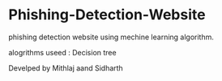 # Phishing-Detection-Website
phishing detection website using mechine learning algorithm.

alogrithms useed : Decision tree


Develped by Mithlaj aand Sidharth
